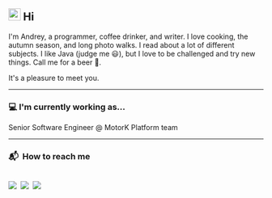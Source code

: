 ## <img src="https://media.giphy.com/media/hvRJCLFzcasrR4ia7z/giphy.gif" width="24"> Hi

I'm Andrey, a programmer, coffee drinker, and writer. I love cooking, the autumn season, and long photo walks. I read about a lot of different subjects. I like Java (judge me 😃), but I love to be challenged and try new things. Call me for a beer 🍻.

It's a pleasure to meet you.
<hr />

### 💻 I'm currently working as...

Senior Software Engineer @ MotorK Platform team

<hr />

### 📬 &nbsp;How to reach me

<div>
  <br/>
  <a href="https://www.youtube.com/andreymasiero" target="_blank"><img src="https://img.shields.io/badge/YouTube-FF0000?style=for-the-badge&logo=youtube&logoColor=white" target="_blank"></a>&nbsp;
  <a href = "mailto:andreymasiero@gmail.com"><img src="https://img.shields.io/badge/-Gmail-%23333?style=for-the-badge&logo=gmail&logoColor=white" target="_blank"></a>&nbsp;
  <a href="https://www.linkedin.com/in/andreymasiero" target="_blank"><img src="https://img.shields.io/badge/-LinkedIn-%230077B5?style=for-the-badge&logo=linkedin&logoColor=white" target="_blank"></a>&nbsp;
</div>

<!--
<a href="https://andreymasiero.com/">
  <img height="180em" align="center" src="https://github-readme-stats.vercel.app/api?username=amasiero&show_icons=true&theme=dracula" />
  <img height="180em" align="center" src="https://github-readme-stats.vercel.app/api/top-langs/?username=amasiero&layout=compact&theme=dracula&langs_count=8" />
</a>
<hr />

### Watch a snake-eating 🐍 my contribution graph on Github

![snake](https://raw.githubusercontent.com/amasiero/amasiero/output/github-contribution-grid-snake.svg)

**amasiero/amasiero** is a ✨ _special_ ✨ repository because its `README.md` (this file) appears on your GitHub profile.

Here are some ideas to get you started:

- 🔭 I’m currently working on ...
- 🌱 I’m currently learning ...
- 👯 I’m looking to collaborate on ...
- 🤔 I’m looking for help with ...
- 💬 Ask me about ...
- 📫 How to reach me: ...
- 😄 Pronouns: ...
- ⚡ Fun fact: ...
-->
